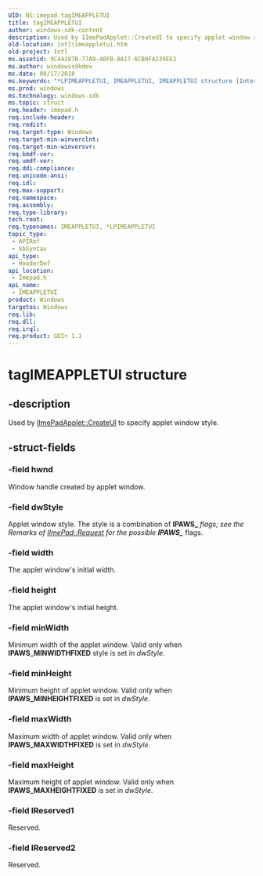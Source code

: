```yaml
---
UID: NS:imepad.tagIMEAPPLETUI
title: tagIMEAPPLETUI
author: windows-sdk-content
description: Used by IImePadApplet::CreateUI to specify applet window style.
old-location: intl\imeappletui.htm
old-project: Intl
ms.assetid: 9C44287B-77A9-48FB-8A17-6CB0FA234EE2
ms.author: windowssdkdev
ms.date: 08/17/2018
ms.keywords: "*LPIMEAPPLETUI, IMEAPPLETUI, IMEAPPLETUI structure [Internationalization for Windows Applications], PIMEAPPLETUI, PIMEAPPLETUI structure pointer [Internationalization for Windows Applications], imepad/IMEAPPLETUI, imepad/PIMEAPPLETUI, intl.imeappletui, tagIMEAPPLETUI"
ms.prod: windows
ms.technology: windows-sdk
ms.topic: struct
req.header: imepad.h
req.include-header: 
req.redist: 
req.target-type: Windows
req.target-min-winverclnt: 
req.target-min-winversvr: 
req.kmdf-ver: 
req.umdf-ver: 
req.ddi-compliance: 
req.unicode-ansi: 
req.idl: 
req.max-support: 
req.namespace: 
req.assembly: 
req.type-library: 
tech.root: 
req.typenames: IMEAPPLETUI, *LPIMEAPPLETUI
topic_type:
 - APIRef
 - kbSyntax
api_type:
 - HeaderDef
api_location:
 - Imepad.h
api_name:
 - IMEAPPLETUI
product: Windows
targetos: Windows
req.lib: 
req.dll: 
req.irql: 
req.product: GDI+ 1.1
---
```


# tagIMEAPPLETUI structure


## -description


Used by <a href="https://msdn.microsoft.com/B4F79A20-E69E-4EA0-A992-4415B8AA4790">IImePadApplet::CreateUI</a> to specify applet window style.


## -struct-fields




### -field hwnd

Window handle created by applet window.


### -field dwStyle

Applet window style. The style is a combination of <b>IPAWS_*</b> flags; see the Remarks of <a href="https://msdn.microsoft.com/C74B0374-D6C7-44C7-94EF-E97B46534462">IImePad::Request</a> for the possible <b>IPAWS_*</b> flags.


### -field width

The applet window's initial width.


### -field height

The applet window's initial height.


### -field minWidth

Minimum width of the applet window. Valid only when <b>IPAWS_MINWIDTHFIXED</b> style is set in <i>dwStyle</i>.


### -field minHeight

Minimum height of applet window. Valid only when <b>IPAWS_MINHEIGHTFIXED</b> is set in <i>dwStyle</i>.


### -field maxWidth

Maximum width of applet window. Valid only when <b>IPAWS_MAXWIDTHFIXED</b> is set in <i>dwStyle</i>.


### -field maxHeight

Maximum height of applet window. Valid only when <b>IPAWS_MAXHEIGHTFIXED</b> is set in <i>dwStyle</i>.


### -field lReserved1

Reserved.


### -field lReserved2

Reserved.

